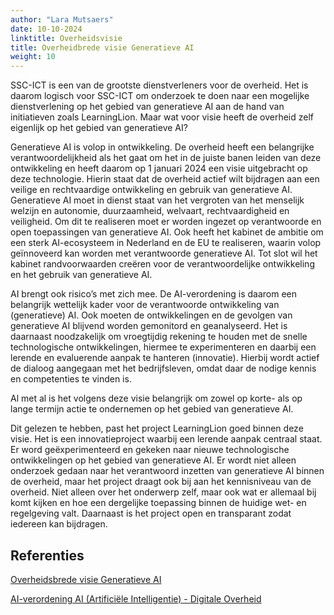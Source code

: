 ```yaml
---
author: "Lara Mutsaers"
date: 10-10-2024
linktitle: Overheidsvisie
title: Overheidbrede visie Generatieve AI
weight: 10
---
```


SSC-ICT is een van de grootste dienstverleners voor de overheid. Het is daarom logisch voor SSC-ICT om onderzoek te doen naar een mogelijke dienstverlening op het gebied van generatieve AI aan de hand van initiatieven zoals LearningLion. Maar wat voor visie heeft de overheid zelf eigenlijk op het gebied van generatieve AI?

Generatieve AI is volop in ontwikkeling. De overheid heeft een belangrijke verantwoordelijkheid als het gaat om het in de juiste banen leiden van deze ontwikkeling en heeft daarom op 1 januari 2024 een visie uitgebracht op deze technologie. Hierin staat dat de overheid actief wilt bijdragen aan een veilige en rechtvaardige ontwikkeling en gebruik van generatieve AI. Generatieve AI moet in dienst staat van het vergroten van het menselijk welzijn en autonomie, duurzaamheid, welvaart, rechtvaardigheid en veiligheid. Om dit te realiseren moet er worden ingezet op verantwoorde en open toepassingen van generatieve AI. Ook heeft het kabinet de ambitie om een sterk AI-ecosysteem in Nederland en de EU te realiseren, waarin volop geïnnoveerd kan worden met verantwoorde generatieve AI. Tot slot wil het kabinet randvoorwaarden creëren voor de verantwoordelijke ontwikkeling en het gebruik van generatieve AI.

AI brengt ook risico’s met zich mee. De AI-verordening is daarom een belangrijk wettelijk kader voor de verantwoorde ontwikkeling van (generatieve) AI. Ook moeten de ontwikkelingen en de gevolgen van generatieve AI blijvend worden gemonitord en geanalyseerd. Het is daarnaast noodzakelijk om vroegtijdig rekening te houden met de snelle technologische ontwikkelingen, hiermee te experimenteren en daarbij een lerende en evaluerende aanpak te hanteren (innovatie). Hierbij wordt actief de dialoog aangegaan met het bedrijfsleven, omdat daar de nodige kennis en competenties te vinden is.

Al met al is het volgens deze visie belangrijk om zowel op korte- als op lange termijn actie te ondernemen op het gebied van generatieve AI. 

Dit gelezen te hebben, past het project LearningLion goed binnen deze visie. Het is een innovatieproject waarbij een lerende aanpak centraal staat. Er word geëxperimenteerd en gekeken naar nieuwe technologische ontwikkelingen op het gebied van generatieve AI. Er wordt niet alleen onderzoek gedaan naar het verantwoord inzetten van generatieve AI binnen de overheid, maar het project draagt ook bij aan het kennisniveau van de overheid. Niet alleen over het onderwerp zelf, maar ook wat er allemaal bij komt kijken en hoe een dergelijke toepassing binnen de huidige wet- en regelgeving valt. Daarnaast is het project open en transparant zodat iedereen kan bijdragen.

## Referenties 
[Overheidsbrede visie Generatieve AI](https://open.overheid.nl/documenten/9aa7b64a-be51-4e6a-ad34-26050b8a67ef/file)

[AI-verordening AI (Artificiële Intelligentie) - Digitale Overheid](https://www.digitaleoverheid.nl/overzicht-van-alle-onderwerpen/nieuwe-technologieen-data-en-ethiek/artificiele-intelligentie-ai/ai-verordening/)
